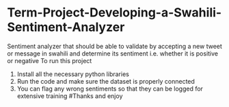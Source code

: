 # Term-Project-Developing-a-Swahili-Sentiment-Analyzer
Sentiment analyzer that should be able to validate by accepting a new tweet or message in swahili and determine its sentiment i.e. whether it is positive or negative
To run this project
1. Install all the necessary python libraries
2. Run the code and make sure the dataset is properly connected
3. You can flag any wrong sentiments so that they can be logged for extensive training
#Thanks and enjoy

